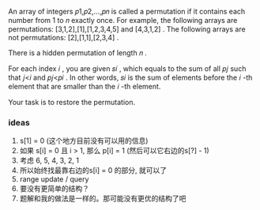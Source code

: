 An array of integers 𝑝1,𝑝2,…,𝑝𝑛
 is called a permutation if it contains each number from 1
 to 𝑛
 exactly once. For example, the following arrays are permutations: [3,1,2],[1],[1,2,3,4,5]
 and [4,3,1,2]
. The following arrays are not permutations: [2],[1,1],[2,3,4]
.

There is a hidden permutation of length 𝑛
.

For each index 𝑖
, you are given 𝑠𝑖
, which equals to the sum of all 𝑝𝑗
 such that 𝑗<𝑖
 and 𝑝𝑗<𝑝𝑖
. In other words, 𝑠𝑖
 is the sum of elements before the 𝑖
-th element that are smaller than the 𝑖
-th element.

Your task is to restore the permutation.

### ideas
1. s[1] = 0 (这个地方目前没有可以用的信息)
2. 如果 s[i] = 0 且 i > 1, 那么 p[i] = 1 (然后可以它右边的s[?] - 1)
3. 考虑 6, 5, 4, 3, 2, 1 
4. 所以始终找最靠右边的s[i] = 0 的部分, 就可以了
5. range update / query
6. 要没有更简单的结构？
7. 题解和我的做法是一样的。那可能没有更优的结构了吧
